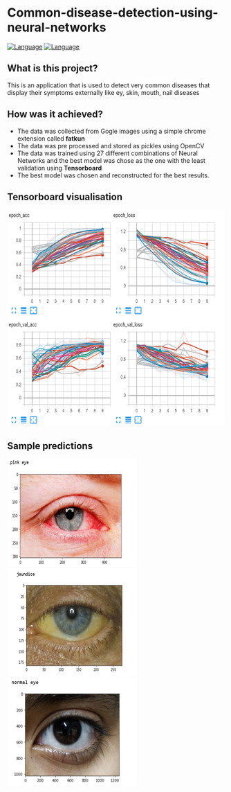 # Common-disease-detection-using-neural-networks

[![Language](https://img.shields.io/badge/language-python-blue.svg?style=flat)](#)
[![Language](https://img.shields.io/github/license/maha2000/Common-disease-detection-using-neural-networks.svg)](#)

## What is this project?
This is an application that is used to detect very common diseases that display their symptoms externally like ey, skin, mouth, nail diseases
## How was it achieved?
  * The data was collected from Gogle images using a simple chrome extension called **fatkun**
  * The data was pre processed and stored as pickles using OpenCV
  * The data was trained using 27 different combinations of Neural Networks and the best model was chose as the one with the least validation using **Tensorboard** 
  * The best model was chosen and reconstructed for the best results.
 ## Tensorboard visualisation
  <img src="readmeimages/tbclip.PNG" width="550" height="500">
 
 ## Sample predictions
 <img src="readmeimages/redeyepredicition.PNG" width="300" height="250"><img src="readmeimages/jaundiceprediction.PNG" width="300" height="250"><img src="readmeimages/normaleyepred.PNG" width="300" height="250">
